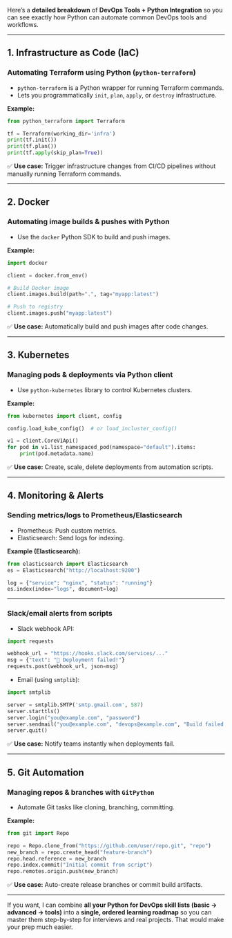 Here’s a **detailed breakdown** of **DevOps Tools + Python Integration** so you can see exactly how Python can automate common DevOps tools and workflows.

---

## **1. Infrastructure as Code (IaC)**

### **Automating Terraform using Python (`python-terraform`)**

* `python-terraform` is a Python wrapper for running Terraform commands.
* Lets you programmatically `init`, `plan`, `apply`, or `destroy` infrastructure.

**Example:**

```python
from python_terraform import Terraform

tf = Terraform(working_dir='infra')
print(tf.init())
print(tf.plan())
print(tf.apply(skip_plan=True))
```

✅ **Use case:** Trigger infrastructure changes from CI/CD pipelines without manually running Terraform commands.

---

## **2. Docker**

### **Automating image builds & pushes with Python**

* Use the `docker` Python SDK to build and push images.

**Example:**

```python
import docker

client = docker.from_env()

# Build Docker image
client.images.build(path=".", tag="myapp:latest")

# Push to registry
client.images.push("myapp:latest")
```

✅ **Use case:** Automatically build and push images after code changes.

---

## **3. Kubernetes**

### **Managing pods & deployments via Python client**

* Use `python-kubernetes` library to control Kubernetes clusters.

**Example:**

```python
from kubernetes import client, config

config.load_kube_config()  # or load_incluster_config()

v1 = client.CoreV1Api()
for pod in v1.list_namespaced_pod(namespace="default").items:
    print(pod.metadata.name)
```

✅ **Use case:** Create, scale, delete deployments from automation scripts.

---

## **4. Monitoring & Alerts**

### **Sending metrics/logs to Prometheus/Elasticsearch**

* Prometheus: Push custom metrics.
* Elasticsearch: Send logs for indexing.

**Example (Elasticsearch):**

```python
from elasticsearch import Elasticsearch
es = Elasticsearch("http://localhost:9200")

log = {"service": "nginx", "status": "running"}
es.index(index="logs", document=log)
```

---

### **Slack/email alerts from scripts**

* Slack webhook API:

```python
import requests

webhook_url = "https://hooks.slack.com/services/..."
msg = {"text": "🚨 Deployment failed!"}
requests.post(webhook_url, json=msg)
```

* Email (using `smtplib`):

```python
import smtplib

server = smtplib.SMTP('smtp.gmail.com', 587)
server.starttls()
server.login("you@example.com", "password")
server.sendmail("you@example.com", "devops@example.com", "Build failed!")
server.quit()
```

✅ **Use case:** Notify teams instantly when deployments fail.

---

## **5. Git Automation**

### **Managing repos & branches with `GitPython`**

* Automate Git tasks like cloning, branching, committing.

**Example:**

```python
from git import Repo

repo = Repo.clone_from("https://github.com/user/repo.git", "repo")
new_branch = repo.create_head("feature-branch")
repo.head.reference = new_branch
repo.index.commit("Initial commit from script")
repo.remotes.origin.push(new_branch)
```

✅ **Use case:** Auto-create release branches or commit build artifacts.

---

If you want, I can combine **all your Python for DevOps skill lists (basic → advanced → tools)** into a **single, ordered learning roadmap** so you can master them step-by-step for interviews and real projects. That would make your prep much easier.

